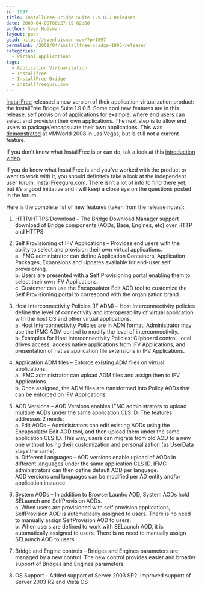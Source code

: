 ```yaml
---
id: 1097
title: InstallFree Bridge Suite 1.9.0.5 Released
date: 2009-04-09T08:27:19+02:00
author: Sven Huisman
layout: post
guid: https://svenhuisman.com/?p=1097
permalink: /2009/04/installfree-bridge-1905-release/
categories:
  - Virtual Applications
tags:
  - Application Virtualization
  - Installfree
  - InstallFree Bridge
  - installfreeguru.com
---
```

<a title="InstallFree" href="http://www.installfree.com" target="_blank">InstallFree</a> released a new version of their application virtualization product: the InstallFree Bridge Suite 1.9.0.5. Some cool new features are in this release, self provision of applications for example, where end users can select and provision their own applications. The next step is to allow end users to package/encapsulate their own applications. This was <a title="Self encapsulate" href="https://svenhuisman.com/2008/09/installfree-new-feature/" target="_blank">demonstrated</a> at VMWorld 2008 in Las Vegas, but is still not a current feature.

If you don&#8217;t know what InstallFree is or can do, tak a look at this <a title="InstallFree introduction video" href="http://www.installfree.com/portals/42159/demos/INTRO/intro.html" target="_blank">introduction video</a>.

If you do know what InstallFree is and you&#8217;ve worked with the product or want to work with it, you should definitely take a look at the independent user forum: <a title="Installfreeguru.com" href="http://www.installfreeguru.com/" target="_blank">InstallFreeguru.com</a>. There isn&#8217;t a lot of info to find there yet, but it&#8217;s a good initiative and I will keep a close eye on the questions posted in the forum.

Here is the complete list of new features (taken from the release notes):<!--more-->

1. HTTP/HTTPS Download – The Bridge Download Manager support download of Bridge components (AODs, Base, Engines, etc) over HTTP and HTTPS.

2. Self Provisioning of IFV Applications – Provides end users with the ability to select and provision their own virtual applications.  
a. IFMC administrator can define Application Containers, Application Packages, Expansions and Updates available for end-user self provisioning.  
b. Users are presented with a Self Provisioning portal enabling them to select their own IFV Applications.  
c. Customer can use the Encapsulator Edit AOD tool to customize the Self Provisioning portal to correspond with the organization brand.

3. Host Interconnectivity Policies (IF ADM) – Host Interconnectivity policies define the level of connectivity and interoperability of virtual application with the host OS and other virtual applications.  
a. Host Interconnectivity Policies are in ADM format. Administrator may use the IFMC ADM control to modify the level of interconnectivity.  
b. Examples for Host Interconnectivity Policies: Clipboard control, local drives access, access native applications from IFV Applications, and presentation of native application file extensions in IFV Applications.

4. Application ADM files – Enforce existing ADM files on virtual applications.  
a. IFMC administrator can upload ADM files and assign then to IFV Applications.  
b. Once assigned, the ADM files are transformed into Policy AODs that can be enforced on IFV Applications.

5. AOD Versions – AOD Versions enables IFMC administrators to upload multiple AODs under the same application CLS ID. The features addresses 2 needs:  
a. Edit AODs – Administrators can edit existing AODs using the Encapsulator Edit AOD tool, and then upload them under the same application CLS ID. This way, users can migrate from old AOD to a new one without losing their customization and personalization (as UserData stays the same).  
b. Different Languages – AOD versions enable upload of AODs in different languages under the same application CLS ID. IFMC administrators can then define default AOD per language.  
AOD versions and languages can be modified per AD entity and/or application instance.

6. System AODs – In addition to BrowserLaunhc AOD, System AODs hold SELaunch and SelfProvision AODs.  
a. When users are provisioned with self provision applications, SelfProvision AOD is automatically assigned to users. There is no need to manually assign SelfProvision AOD to users.  
b. When users are defined to work with SELaunch AOD, it is automatically assigned to users. There is no need to manually assign SELaunch AOD to users.

7. Bridge and Engine controls – Bridges and Engines parameters are managed by a new control. The new control provides easier and broader support of Bridges and Engines parameters.

8. OS Support &#8211; Added support of Server 2003 SP2. Improved support of Server 2003 R2 and Vista OS